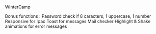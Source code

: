 WinterCamp

Bonus functions :
Password check if 8 caracters, 1 uppercase, 1 number 
Responsive for Ipad
Toast for messages
Mail checker
Highlight & Shake animations for error messages
